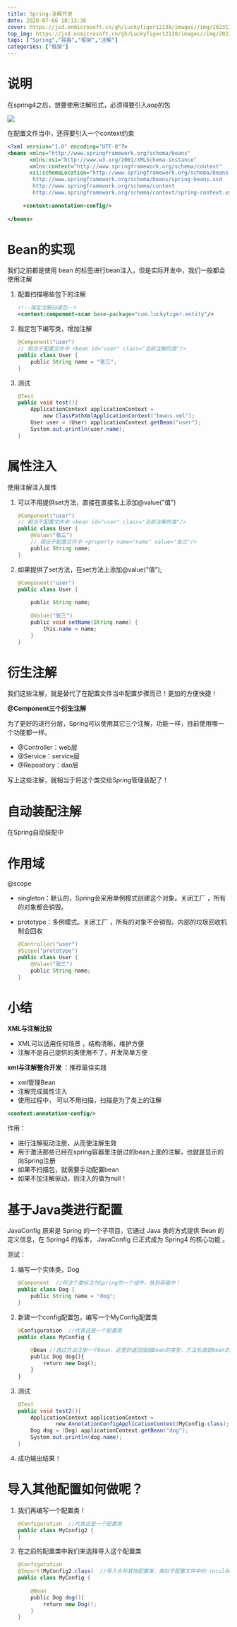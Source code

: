 ```yaml
---
title: Spring-注解开发
date: 2020-07-06 18:13:36
cover: https://jsd.onmicrosoft.cn/gh/LuckyTiger12138/images//img/202311111719234.png
top_img: https://jsd.onmicrosoft.cn/gh/LuckyTiger12138/images//img/202311101346217.webp
tags: ["Spring","容器","框架","注解"]
categories: ["框架"]
---
```


# 说明

在spring4之后，想要使用注解形式，必须得要引入aop的包

![](https://jsd.onmicrosoft.cn/gh/LuckyTiger12138/images/img/20200706182036.png)

在配置文件当中，还得要引入一个context约束

```xml
<?xml version="1.0" encoding="UTF-8"?>
<beans xmlns="http://www.springframework.org/schema/beans"
       xmlns:xsi="http://www.w3.org/2001/XMLSchema-instance"
       xmlns:context="http://www.springframework.org/schema/context"
       xsi:schemaLocation="http://www.springframework.org/schema/beans
        http://www.springframework.org/schema/beans/spring-beans.xsd
        http://www.springframework.org/schema/context
        http://www.springframework.org/schema/context/spring-context.xsd">
    
     <context:annotation-config/>
 
</beans>
```

# Bean的实现

我们之前都是使用 bean 的标签进行bean注入，但是实际开发中，我们一般都会使用注解

1. 配置扫描哪些包下的注解

   ```xml
   <!--指定注解扫描包-->
   <context:component-scan base-package="com.luckytiger.entity"/>
   ```

2. 指定包下编写类，增加注解

   ```java
   @Component("user")
   // 相当于配置文件中 <bean id="user" class="当前注解的类"/>
   public class User {
       public String name = "张三";
   }
   ```

3. 测试

   ```java
   @Test
   public void test(){
       ApplicationContext applicationContext =
           new ClassPathXmlApplicationContext("beans.xml");
       User user = (User) applicationContext.getBean("user");
       System.out.println(user.name);
   }
   ```

# 属性注入

使用注解注入属性

1. 可以不用提供set方法，直接在直接名上添加@value("值")

   ```java
   @Component("user")
   // 相当于配置文件中 <bean id="user" class="当前注解的类"/>
   public class User {
       @Value("张三")
       // 相当于配置文件中 <property name="name" value="张三"/>
       public String name;
   }
   ```

2. 如果提供了set方法，在set方法上添加@value("值");

   ```java
   @Component("user")
   public class User {
    
       public String name;
    
       @Value("张三")
       public void setName(String name) {
           this.name = name;
       }
   }
   ```

# 衍生注解

我们这些注解，就是替代了在配置文件当中配置步骤而已！更加的方便快捷！

**@Component三个衍生注解**

为了更好的进行分层，Spring可以使用其它三个注解，功能一样，目前使用哪一个功能都一样。

- @Controller：web层
- @Service：service层
- @Repository：dao层

写上这些注解，就相当于将这个类交给Spring管理装配了！

# 自动装配注解

在Spring自动装配中

# 作用域

@scope

- singleton：默认的，Spring会采用单例模式创建这个对象。关闭工厂 ，所有的对象都会销毁。

- prototype：多例模式。关闭工厂 ，所有的对象不会销毁。内部的垃圾回收机制会回收

  ```java
  @Controller("user")
  @Scope("prototype")
  public class User {
      @Value("张三")
      public String name;
  }
  ```

# 小结

**XML与注解比较**

- XML可以适用任何场景 ，结构清晰，维护方便
- 注解不是自己提供的类使用不了，开发简单方便

**xml与注解整合开发** ：推荐最佳实践

- xml管理Bean
- 注解完成属性注入
- 使用过程中， 可以不用扫描，扫描是为了类上的注解

```xml
<context:annotation-config/>  
```

作用：

- 进行注解驱动注册，从而使注解生效
- 用于激活那些已经在spring容器里注册过的bean上面的注解，也就是显示的向Spring注册
- 如果不扫描包，就需要手动配置bean
- 如果不加注解驱动，则注入的值为null！

# 基于Java类进行配置

JavaConfig 原来是 Spring 的一个子项目，它通过 Java 类的方式提供 Bean 的定义信息，在 Spring4 的版本， JavaConfig 已正式成为 Spring4 的核心功能 。

测试：

1. 编写一个实体类，Dog

   ```java
   @Component  //将这个类标注为Spring的一个组件，放到容器中！
   public class Dog {
       public String name = "dog";
   }
   ```

2. 新建一个config配置包，编写一个MyConfig配置类

   ```php
   @Configuration  //代表这是一个配置类
   public class MyConfig {
    
       @Bean //通过方法注册一个bean，这里的返回值就Bean的类型，方法名就是bean的id！
       public Dog dog(){
           return new Dog();
       }
   }
   ```

3. 测试

   ```java
   @Test
   public void test2(){
       ApplicationContext applicationContext =
               new AnnotationConfigApplicationContext(MyConfig.class);
       Dog dog = (Dog) applicationContext.getBean("dog");
       System.out.println(dog.name);
   }
   ```

4. 成功输出结果！

# 导入其他配置如何做呢？

1. 我们再编写一个配置类！

   ```java
   @Configuration  //代表这是一个配置类
   public class MyConfig2 {
   }
   ```

2. 在之前的配置类中我们来选择导入这个配置类

   ```java
   @Configuration
   @Import(MyConfig2.class)  //导入合并其他配置类，类似于配置文件中的 inculde 标签
   public class MyConfig {
    
       @Bean
       public Dog dog(){
           return new Dog();
       }
   }
   ```

   
